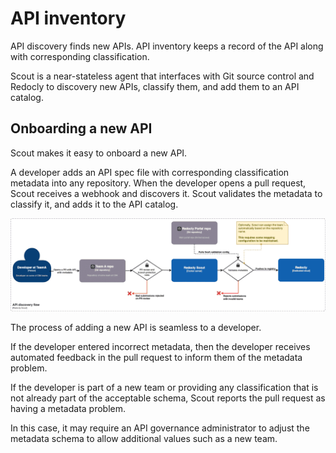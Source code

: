 # API inventory

API discovery finds new APIs.
API inventory keeps a record of the API along with corresponding classification.

Scout is a near-stateless agent that interfaces with Git source control and Redocly to discovery new APIs, classify them, and add them to an API catalog.

## Onboarding a new API

Scout makes it easy to onboard a new API.

A developer adds an API spec file with corresponding classification metadata into any repository.
When the developer opens a pull request, Scout receives a webhook and discovers it.
Scout validates the metadata to classify it, and adds it to the API catalog.

![api discovery flow diagram](./images/api-discovery-flow.png)

The process of adding a new API is seamless to a developer.

If the developer entered incorrect metadata, then the developer receives automated feedback in the pull request to inform them of the metadata problem.

If the developer is part of a new team or providing any classification that is not already part of the acceptable schema, Scout reports the pull request as having a metadata problem.

In this case, it may require an API governance administrator to adjust the metadata schema to allow additional values such as a new team.
